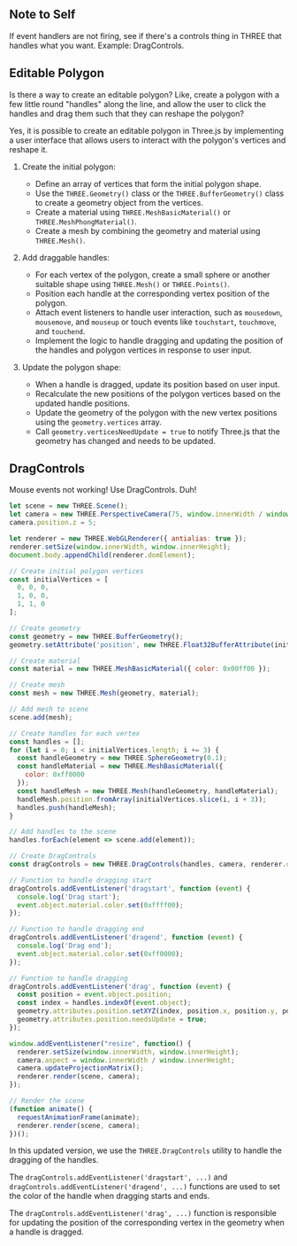 ## Note to Self

If event handlers are not firing, see if there's a controls thing in THREE that handles what you want. Example: DragControls.

## Editable Polygon

Is there a way to create an editable polygon?  Like, create a polygon with a few little round "handles" along the line, and allow the user to click the handles and drag them such that they can reshape the polygon?

Yes, it is possible to create an editable polygon in Three.js by implementing a user interface that allows users to interact with the polygon's vertices and reshape it.

1. Create the initial polygon:
   - Define an array of vertices that form the initial polygon shape.
   - Use the `THREE.Geometry()` class or the `THREE.BufferGeometry()` class to create a geometry object from the vertices.
   - Create a material using `THREE.MeshBasicMaterial()` or `THREE.MeshPhongMaterial()`.
   - Create a mesh by combining the geometry and material using `THREE.Mesh()`.

2. Add draggable handles:
   - For each vertex of the polygon, create a small sphere or another suitable shape using `THREE.Mesh()` or `THREE.Points()`.
   - Position each handle at the corresponding vertex position of the polygon.
   - Attach event listeners to handle user interaction, such as `mousedown`, `mousemove`, and `mouseup` or touch events like `touchstart`, `touchmove`, and `touchend`.
   - Implement the logic to handle dragging and updating the position of the handles and polygon vertices in response to user input.

3. Update the polygon shape:
   - When a handle is dragged, update its position based on user input.
   - Recalculate the new positions of the polygon vertices based on the updated handle positions.
   - Update the geometry of the polygon with the new vertex positions using the `geometry.vertices` array.
   - Call `geometry.verticesNeedUpdate = true` to notify Three.js that the geometry has changed and needs to be updated.

## DragControls

Mouse events not working!  Use DragControls.  Duh!

```javascript
let scene = new THREE.Scene();
let camera = new THREE.PerspectiveCamera(75, window.innerWidth / window.innerHeight, 0.1, 1000);
camera.position.z = 5;

let renderer = new THREE.WebGLRenderer({ antialias: true });
renderer.setSize(window.innerWidth, window.innerHeight);
document.body.appendChild(renderer.domElement);

// Create initial polygon vertices
const initialVertices = [
  0, 0, 0,
  1, 0, 0,
  1, 1, 0
];

// Create geometry
const geometry = new THREE.BufferGeometry();
geometry.setAttribute('position', new THREE.Float32BufferAttribute(initialVertices, 3));

// Create material
const material = new THREE.MeshBasicMaterial({ color: 0x00ff00 });

// Create mesh
const mesh = new THREE.Mesh(geometry, material);

// Add mesh to scene
scene.add(mesh);

// Create handles for each vertex
const handles = [];
for (let i = 0; i < initialVertices.length; i += 3) {
  const handleGeometry = new THREE.SphereGeometry(0.1);
  const handleMaterial = new THREE.MeshBasicMaterial({
    color: 0xff0000
  });
  const handleMesh = new THREE.Mesh(handleGeometry, handleMaterial);
  handleMesh.position.fromArray(initialVertices.slice(i, i + 3));
  handles.push(handleMesh);
}

// Add handles to the scene
handles.forEach(element => scene.add(element));

// Create DragControls
const dragControls = new THREE.DragControls(handles, camera, renderer.domElement);

// Function to handle dragging start
dragControls.addEventListener('dragstart', function (event) {
  console.log('Drag start');
  event.object.material.color.set(0xffff00);
});

// Function to handle dragging end
dragControls.addEventListener('dragend', function (event) {
  console.log('Drag end');
  event.object.material.color.set(0xff0000);
});

// Function to handle dragging
dragControls.addEventListener('drag', function (event) {
  const position = event.object.position;
  const index = handles.indexOf(event.object);
  geometry.attributes.position.setXYZ(index, position.x, position.y, position.z);
  geometry.attributes.position.needsUpdate = true;
});

window.addEventListener("resize", function() {
  renderer.setSize(window.innerWidth, window.innerHeight);
  camera.aspect = window.innerWidth / window.innerHeight;
  camera.updateProjectionMatrix();
  renderer.render(scene, camera);
});

// Render the scene
(function animate() {
  requestAnimationFrame(animate);
  renderer.render(scene, camera);
})();
```

In this updated version, we use the `THREE.DragControls` utility to handle the dragging of the handles.

The `dragControls.addEventListener('dragstart', ...)` and `dragControls.addEventListener('dragend', ...)` functions are used to set the color of the handle when dragging starts and ends.

The `dragControls.addEventListener('drag', ...)` function is responsible for updating the position of the corresponding vertex in the geometry when a handle is dragged.

<br>

